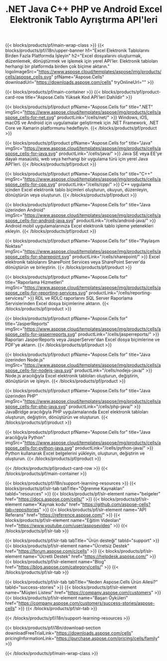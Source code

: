 ﻿---
title: .NET Java C++ PHP ve Android Excel Elektronik Tablo Ayrıştırma API'leri 
weight: 10
url: /tr/family
description: .NET Java C++ Android ve SharePoint uygulamalarında Microsoft Excel dosyalarını okumak ve yazmak için kitaplıklar. Çalışma Sayfalarını SSRS ve JasperReports'ta Dışa Aktarma
---
{{< blocks/products/pf/main-wrap-class >}}
{{< blocks/products/pf/i18n/upper-banner h1="Excel Elektronik Tablolarını Birden Fazla Platformda İşleyin" h2="Excel dosyalarını oluşturmak, düzenlemek, dönüştürmek ve işlemek için yerel API\'ler. Elektronik tabloları herhangi bir platformda birden çok biçime aktarın." logoImageSrc="https://www.aspose.cloud/templates/aspose/img/products/cells/aspose_cells.svg" pfName="Aspose.Cells" downloadUrl="https://downloads.aspose.com/cells" tryOnlineUrl="" >}}

{{< blocks/products/pf/main-container >}}
{{< blocks/products/pf/product-card-row title="Aspose.Cells Yüksek Kod API\'leri Dahildir" >}}

{{< blocks/products/pf/product pfName="Aspose.Cells for" title=".NET" imgSrc="https://www.aspose.cloud/templates/aspose/img/products/cells/aspose_cells-for-net.svg" productLink="/cells/net/" >}}
Windows, iOS, macOS ve Android için uygulamalar geliştirmek için .NET Framework, .NET Core ve Xamarin platformunu hedefleyin.
{{< /blocks/products/pf/product >}}

{{< blocks/products/pf/product pfName="Aspose.Cells for" title="Java" imgSrc="https://www.aspose.cloud/templates/aspose/img/products/cells/aspose_cells-for-java.svg" productLink="/cells/java/" >}}
Java SE veya EE'ye dayalı masaüstü, web veya herhangi bir uygulama türü için yerel Java API'leri.
{{< /blocks/products/pf/product >}}

{{< blocks/products/pf/product pfName="Aspose.Cells for" title="C++" imgSrc="https://www.aspose.cloud/templates/aspose/img/products/cells/aspose_cells-for-cpp.svg" productLink="/cells/cpp/" >}}
C++ uygulama içinden Excel elektronik tablo biçimleri oluşturun, okuyun, düzenleyin, dönüştürün veya oluşturun.
{{< /blocks/products/pf/product >}}

{{< blocks/products/pf/product pfName="Aspose.Cells for" title="Java üzerinden Android" imgSrc="https://www.aspose.cloud/templates/aspose/img/products/cells/aspose_cells-for-android-java.svg" productLink="/cells/android-java/" >}}
Android mobil uygulamalarınıza Excel elektronik tablo işleme yetenekleri ekleyin.
{{< /blocks/products/pf/product >}}

{{< blocks/products/pf/product pfName="Aspose.Cells for" title="Paylaşım Noktası" imgSrc="https://www.aspose.cloud/templates/aspose/img/products/cells/aspose_cells-for-sharepoint.svg" productLink="/cells/sharepoint/" >}}
Excel elektronik tablolarını SharePoint Services veya SharePoint Server'da dönüştürün ve birleştirin.
{{< /blocks/products/pf/product >}}

{{< blocks/products/pf/product pfName="Aspose.Cells for" title="Raporlama Hizmetleri" imgSrc="https://www.aspose.cloud/templates/aspose/img/products/cells/aspose_cells-for-reporting-services.svg" productLink="/cells/reporting-services/" >}}
RDL ve RDLC raporlarını SQL Server Raporlama Servislerinden Excel dosya biçimlerine aktarın.
{{< /blocks/products/pf/product >}}

{{< blocks/products/pf/product pfName="Aspose.Cells for" title="JasperReports" imgSrc="https://www.aspose.cloud/templates/aspose/img/products/cells/aspose_cells-for-jasperreports.svg" productLink="/cells/jasperreports/" >}}
Raporları JasperReports veya JasperServer'dan Excel dosya biçimlerine ve PDF'ye aktarın.
{{< /blocks/products/pf/product >}}

{{< blocks/products/pf/product pfName="Aspose.Cells for" title="Java üzerinden Node.js" imgSrc="https://www.aspose.cloud/templates/aspose/img/products/cells/aspose_cells-for-nodejs-java.svg" productLink="/cells/nodejs-java/" >}}
Node.js aracılığıyla Excel elektronik tabloları oluşturun, değiştirin, dönüştürün ve işleyin.
{{< /blocks/products/pf/product >}}

{{< blocks/products/pf/product pfName="Aspose.Cells for" title="Java üzerinden PHP" imgSrc="https://www.aspose.cloud/templates/aspose/img/products/cells/aspose_cells-for-php-java.svg" productLink="/cells/php-java/" >}}
JavaBridge aracılığıyla PHP uygulamalarında Excel elektronik tabloları oluşturun, değiştirin, dönüştürün ve oluşturun.
{{< /blocks/products/pf/product >}}

{{< blocks/products/pf/product pfName="Aspose.Cells for" title="Java aracılığıyla Python" imgSrc="https://www.aspose.cloud/templates/aspose/img/products/cells/aspose_cells-for-python-java.svg" productLink="/cells/python-java/" >}}
Python kullanarak Excel belgelerini yükleyin, oluşturun, değiştirin ve oluşturun.
{{< /blocks/products/pf/product >}}

{{< /blocks/products/pf/product-card-row >}}
{{< /blocks/products/pf/main-container >}}

{{< blocks/products/pf/i18n/support-learning-resources >}}
{{< blocks/products/pf/slr-tab tabTitle="Öğrenme Kaynakları" tabId="resources" >}}
{{< blocks/products/pf/slr-element name="belgeler" href="https://docs.aspose.com/cells/" >}}
{{< blocks/products/pf/slr-element name="Kaynak kodu" href="https://github.com/aspose-cells?tab=repositories" >}}
{{< blocks/products/pf/slr-element name="API Referans" href="https://reference.aspose.com/" >}}
{{< blocks/products/pf/slr-element name="Eğitim Videoları" href="https://www.youtube.com/user/asposevideo" >}}
{{< /blocks/products/pf/slr-tab >}}

{{< blocks/products/pf/slr-tab tabTitle="Ürün desteği" tabId="support" >}}
{{< blocks/products/pf/slr-element name="Ücretsiz Destek" href="https://forum.aspose.com/c/cells" >}}
{{< blocks/products/pf/slr-element name="Ücretli Destek" href="https://helpdesk.aspose.com/" >}}
{{< blocks/products/pf/slr-element name="Blog" href="https://blog.aspose.com/category/cells/" >}}
{{< /blocks/products/pf/slr-tab >}}

{{< blocks/products/pf/slr-tab tabTitle="Neden Aspose.Cells Ürün Ailesi?" tabId="success-stories" >}}
{{< blocks/products/pf/slr-element name="Müşteri Listesi" href="https://company.aspose.com/customers" >}}
{{< blocks/products/pf/slr-element name="Başarı Öyküleri" href="https://company.aspose.com/customers/success-stories/aspose-cells" >}}
{{< /blocks/products/pf/slr-tab >}}

{{< /blocks/products/pf/i18n/support-learning-resources >}}

{{< blocks/products/pf/i18n/download-section downloadFreeTrialLink="https://downloads.aspose.com/cells" pricingInformationLink="https://purchase.aspose.com/pricing/cells/family" >}}

{{< /blocks/products/pf/main-wrap-class >}}